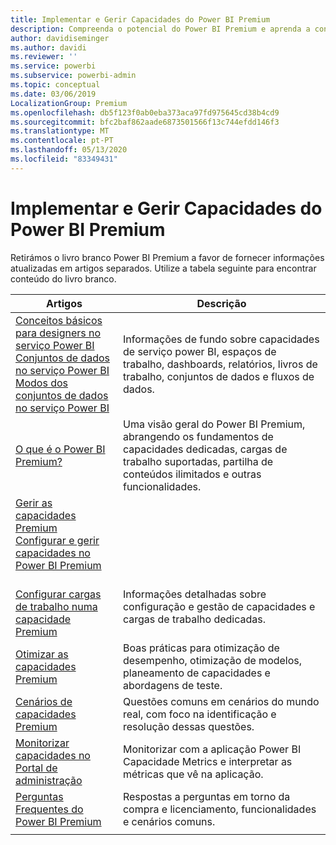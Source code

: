 ```yaml
---
title: Implementar e Gerir Capacidades do Power BI Premium
description: Compreenda o potencial do Power BI Premium e aprenda a conceber, implementar, monitorizar e resolver soluções escaláveis.
author: davidiseminger
ms.author: davidi
ms.reviewer: ''
ms.service: powerbi
ms.subservice: powerbi-admin
ms.topic: conceptual
ms.date: 03/06/2019
LocalizationGroup: Premium
ms.openlocfilehash: db5f123f0ab0eba373aca97fd975645cd38b4cd9
ms.sourcegitcommit: bfc2baf862aade6873501566f13c744efdd146f3
ms.translationtype: MT
ms.contentlocale: pt-PT
ms.lasthandoff: 05/13/2020
ms.locfileid: "83349431"
---
```

# <a name="deploying-and-managing-power-bi-premium-capacities"></a>Implementar e Gerir Capacidades do Power BI Premium

Retirámos o livro branco Power BI Premium a favor de fornecer informações atualizadas em artigos separados. Utilize a tabela seguinte para encontrar conteúdo do livro branco. 

| Artigos | Descrição |
|-----|----|
| [Conceitos básicos para designers no serviço Power BI](../fundamentals/service-basic-concepts.md)</br>[Conjuntos de dados no serviço Power BI](../connect-data/service-datasets-understand.md)</br>[Modos dos conjuntos de dados no serviço Power BI](../connect-data/service-dataset-modes-understand.md) | Informações de fundo sobre capacidades de serviço power BI, espaços de trabalho, dashboards, relatórios, livros de trabalho, conjuntos de dados e fluxos de dados. |
| [O que é o Power BI Premium?](../admin/service-premium-what-is.md) | Uma visão geral do Power BI Premium, abrangendo os fundamentos de capacidades dedicadas, cargas de trabalho suportadas, partilha de conteúdos ilimitados e outras funcionalidades.  |
| [Gerir as capacidades Premium](../admin/service-premium-capacity-manage.md)</br>[Configurar e gerir capacidades no Power BI Premium](../admin/service-admin-premium-manage.md)
</br>[Configurar cargas de trabalho numa capacidade Premium](../admin/service-admin-premium-workloads.md) | Informações detalhadas sobre configuração e gestão de capacidades e cargas de trabalho dedicadas. |
| [Otimizar as capacidades Premium](../admin/service-premium-capacity-optimize.md) | Boas práticas para otimização de desempenho, otimização de modelos, planeamento de capacidades e abordagens de teste. |
| [Cenários de capacidades Premium](../admin/service-premium-capacity-scenarios.md) | Questões comuns em cenários do mundo real, com foco na identificação e resolução dessas questões. |
| [Monitorizar capacidades no Portal de administração](../admin/service-admin-premium-monitor-portal.md) | Monitorizar com a aplicação Power BI Capacidade Metrics e interpretar as métricas que vê na aplicação. |
| [Perguntas Frequentes do Power BI Premium](../admin/service-premium-faq.md) | Respostas a perguntas em torno da compra e licenciamento, funcionalidades e cenários comuns. |
| | |
